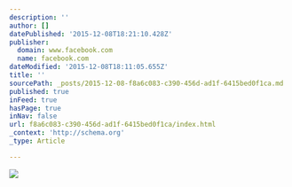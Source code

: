 ```yaml
---
description: ''
author: []
datePublished: '2015-12-08T18:21:10.428Z'
publisher:
  domain: www.facebook.com
  name: facebook.com
dateModified: '2015-12-08T18:11:05.655Z'
title: ''
sourcePath: _posts/2015-12-08-f8a6c083-c390-456d-ad1f-6415bed0f1ca.md
published: true
inFeed: true
hasPage: true
inNav: false
url: f8a6c083-c390-456d-ad1f-6415bed0f1ca/index.html
_context: 'http://schema.org'
_type: Article

---
```

![](https://scontent-arn2-1.xx.fbcdn.net/hphotos-xtf1/t31.0-8/12304512_849489805170093_8920124043537682165_o.jpg)